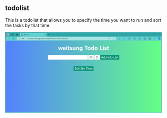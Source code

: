 ## todolist

This is a todolist that allows you to specify the time you want to run and sort the tasks by that time.

![Demo Image](https://github.com/weitsunglin/todolist/blob/main/demo.jpg)
